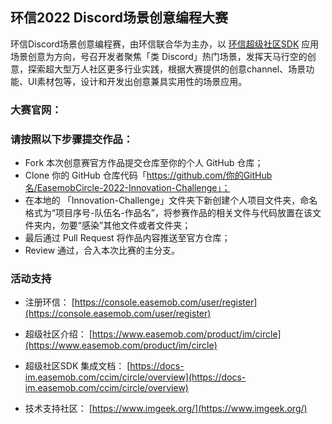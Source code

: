 ## 环信2022 Discord场景创意编程大赛
环信Discord场景创意编程赛，由环信联合华为主办，以 [环信超级社区SDK](https://www.easemob.com/product/im/circle) 应用场景创意为方向，号召开发者聚焦「类 Discord」热门场景，发挥天马行空的创意，探索超大型万人社区更多行业实践，根据大赛提供的创意channel、场景功能、UI素材包等，设计和开发出创意兼具实用性的场景应用。

### 大赛官网：
   
### 请按照以下步骤提交作品：
 - Fork 本次创意赛官方作品提交仓库至你的个人 GitHub 仓库；
- Clone 你的 GitHub 仓库代码「https://github.com/你的GitHub名/EasemobCircle-2022-Innovation-Challenge」；
- 在本地的 「Innovation-Challenge」文件夹下新创建个人项目文件夹，命名格式为“项目序号-队伍名-作品名”，将参赛作品的相关文件与代码放置在该文件夹内，勿要“感染”其他文件或者文件夹；
- 最后通过 Pull Request 将作品内容推送至官方仓库；
- Review 通过，合入本次比赛的主分支。

### 活动支持
- 注册环信：
[https://console.easemob.com/user/register](https://console.easemob.com/user/register)

- 超级社区介绍：
[https://www.easemob.com/product/im/circle](https://www.easemob.com/product/im/circle)

- 超级社区SDK 集成文档：
[https://docs-im.easemob.com/ccim/circle/overview](https://docs-im.easemob.com/ccim/circle/overview)

- 技术支持社区：
[https://www.imgeek.org/](https://www.imgeek.org/) 
